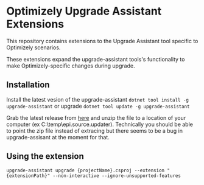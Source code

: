 # Optimizely Upgrade Assistant Extensions

This repository contains extensions to the Upgrade Assistant tool specific to Optimizely scenarios.

These extensions expand the upgrade-assistant tools's functionality to make Optimizely-specific changes during upgrade.

## Installation

Install the latest vesion of the upgrade-assistant `dotnet tool install -g upgrade-assistant` or upgrade `dotnet tool update -g upgrade-assistant`


Grab the latest release from [here](https://github.com/episerver/upgrade-assistant-extensions/releases) and unzip the file to a location of your computer (ex C:\temp\epi.source.updater).  Technically you should be able to point the zip file instead of extracing but there seems to be a bug in upgrade-assisant at the moment for that.

## Using the extension

```
upgrade-assistant upgrade {projectName}.csproj --extension "{extensionPath}" --non-interactive --ignore-unsupported-features
```

